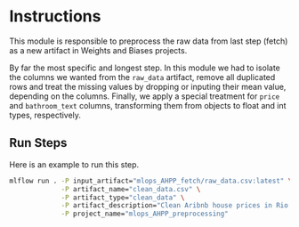 # Instructions

This module is responsible to preprocess the raw data from last step (fetch) as a new artifact in Weights and Biases projects.

By far the most specific and longest step. In this module we had to isolate the columns we wanted from the `raw_data` artifact, remove all duplicated rows and treat the missing values by dropping or inputing their mean value, depending on the columns. Finally, we apply a special treatment for `price` and `bathroom_text` columns, transforming them from objects to float and int types, respectively.

## Run Steps

Here is an example to run this step.

```bash
mlflow run . -P input_artifact="mlops_AHPP_fetch/raw_data.csv:latest" \
             -P artifact_name="clean_data.csv" \
             -P artifact_type="clean_data" \
             -P artifact_description="Clean Aribnb house prices in Rio de Janeiro data" \
             -P project_name="mlops_AHPP_preprocessing"
```
